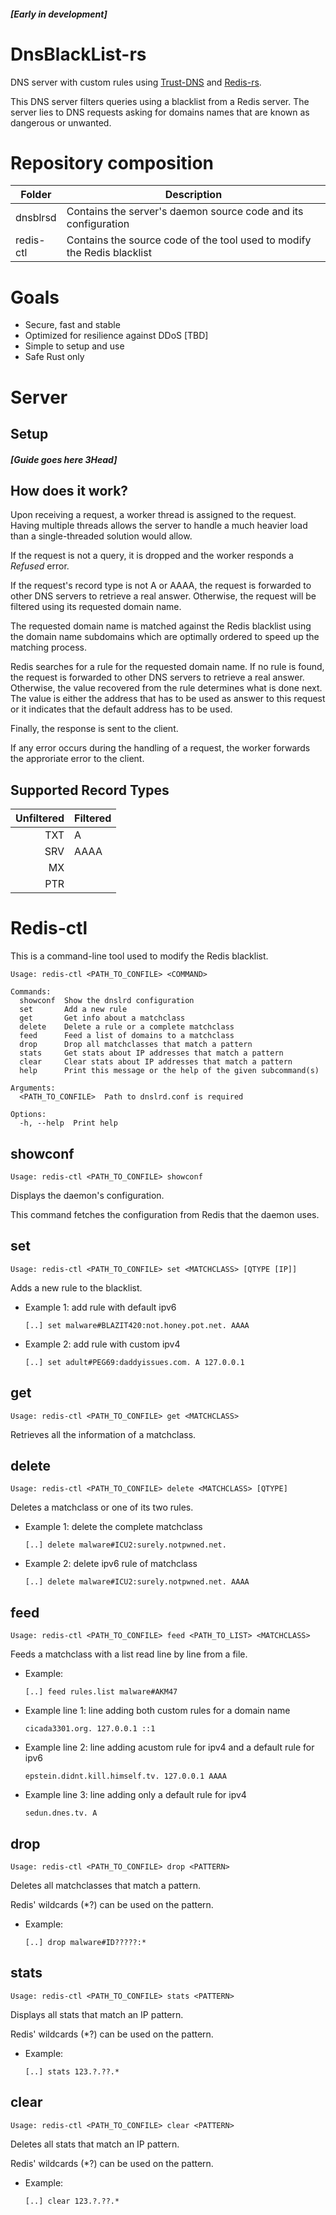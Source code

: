 ##### [Early in development]

# DnsBlackList-rs

DNS server with custom rules using [Trust-DNS](https://github.com/bluejekyll/trust-dns) and [Redis-rs](https://github.com/redis-rs/redis-rs).

This DNS server filters queries using a blacklist from a Redis server. The server lies to DNS requests asking for domains names that are known as dangerous or unwanted.

# Repository composition

| Folder | Description |
|--------|-------------|
| dnsblrsd | Contains the server's daemon source code and its configuration |
| redis-ctl | Contains the source code of the tool used to modify the Redis blacklist |

# Goals

+ Secure, fast and stable
+ Optimized for resilience against DDoS [TBD]
+ Simple to setup and use
+ Safe Rust only

# Server

## Setup

##### [Guide goes here 3Head]

## How does it work?

Upon receiving a request, a worker thread is assigned to the request. Having multiple threads allows the server to handle a much heavier load than a single-threaded solution would allow.

If the request is not a query, it is dropped and the worker responds a *Refused* error.

If the request's record type is not A or AAAA, the request is forwarded to other DNS servers to retrieve a real answer. Otherwise, the request will be filtered using its requested domain name.

The requested domain name is matched against the Redis blacklist using the domain name subdomains which are optimally ordered to speed up the matching process.

Redis searches for a rule for the requested domain name. If no rule is found, the request is forwarded to other DNS servers to retrieve a real answer. Otherwise, the value recovered from the rule determines what is done next. The value is either the address that has to be used as answer to this request or it indicates that the default address has to be used.

Finally, the response is sent to the client.

If any error occurs during the handling of a request, the worker forwards the approriate error to the client.

## Supported Record Types

| Unfiltered | Filtered |
|-----------:|----------|
|        TXT | A        |
|        SRV | AAAA     |
|         MX |          |
|        PTR |          |

# Redis-ctl

This is a command-line tool used to modify the Redis blacklist.

```
Usage: redis-ctl <PATH_TO_CONFILE> <COMMAND>

Commands:
  showconf  Show the dnslrd configuration
  set       Add a new rule
  get       Get info about a matchclass
  delete    Delete a rule or a complete matchclass
  feed      Feed a list of domains to a matchclass
  drop      Drop all matchclasses that match a pattern
  stats     Get stats about IP addresses that match a pattern
  clear     Clear stats about IP addresses that match a pattern
  help      Print this message or the help of the given subcommand(s)

Arguments:
  <PATH_TO_CONFILE>  Path to dnslrd.conf is required

Options:
  -h, --help  Print help
```

## showconf

``` 
Usage: redis-ctl <PATH_TO_CONFILE> showconf
```

Displays the daemon's configuration.

This command fetches the configuration from Redis that the daemon uses.

## set

``` 
Usage: redis-ctl <PATH_TO_CONFILE> set <MATCHCLASS> [QTYPE [IP]]
```

Adds a new rule to the blacklist.

+ Example 1: add rule with default ipv6

  `[..] set malware#BLAZIT420:not.honey.pot.net. AAAA`

+ Example 2: add rule with custom ipv4

  `[..] set adult#PEG69:daddyissues.com. A 127.0.0.1`

## get

``` 
Usage: redis-ctl <PATH_TO_CONFILE> get <MATCHCLASS>
```

Retrieves all the information of a matchclass.

## delete

``` 
Usage: redis-ctl <PATH_TO_CONFILE> delete <MATCHCLASS> [QTYPE]
```

Deletes a matchclass or one of its two rules.

+ Example 1: delete the complete matchclass

  `[..] delete malware#ICU2:surely.notpwned.net.`

+ Example 2: delete ipv6 rule of matchclass

  `[..] delete malware#ICU2:surely.notpwned.net. AAAA`

## feed

```
Usage: redis-ctl <PATH_TO_CONFILE> feed <PATH_TO_LIST> <MATCHCLASS>
```

Feeds a matchclass with a list read line by line from a file.

+ Example:

  `[..] feed rules.list malware#AKM47`

+ Example line 1: line adding both custom rules for a domain name

  `cicada3301.org. 127.0.0.1 ::1`

+ Example line 2: line adding acustom rule for ipv4 and a default rule for ipv6

  `epstein.didnt.kill.himself.tv. 127.0.0.1 AAAA`

+ Example line 3: line adding only a default rule for ipv4

  `sedun.dnes.tv. A`

## drop

```
Usage: redis-ctl <PATH_TO_CONFILE> drop <PATTERN>
```

Deletes all matchclasses that match a pattern.

Redis' wildcards (*?) can be used on the pattern.

+ Example:

  `[..] drop malware#ID?????:*`

## stats

```
Usage: redis-ctl <PATH_TO_CONFILE> stats <PATTERN>
```

Displays all stats that match an IP pattern.

Redis' wildcards (*?) can be used on the pattern.

+ Example:

  `[..] stats 123.?.??.*`

## clear

```
Usage: redis-ctl <PATH_TO_CONFILE> clear <PATTERN>
```

Deletes all stats that match an IP pattern.

Redis' wildcards (*?) can be used on the pattern.

+ Example:

  `[..] clear 123.?.??.*`
